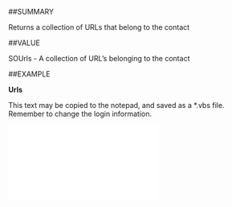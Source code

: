
##SUMMARY

Returns a collection of URLs that belong to the contact


##VALUE

SOUrls - A collection of URL’s belonging to the contact


##EXAMPLE

**Urls**

This text may be copied to the notepad, and saved as a *.vbs file. Remember to change the login information.

![](..\..\Examples\vbs\SOContact.Example.vbs.txt)


